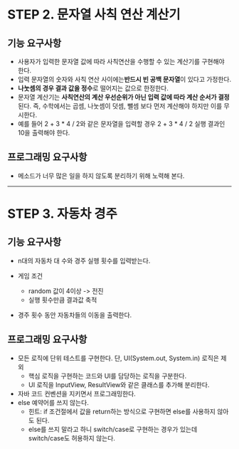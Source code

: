 # STEP 2. 문자열 사칙 연산 계산기

## 기능 요구사항

*   사용자가 입력한 문자열 값에 따라 사칙연산을 수행할 수 있는 계산기를 구현해야 한다.
*   입력 문자열의 숫자와 사칙 연산 사이에는**반드시 빈 공백 문자열**이 있다고 가정한다.
*   **나눗셈의 경우 결과 값을 정수**로 떨어지는 값으로 한정한다.
*   문자열 계산기는 **사칙연산의 계산 우선순위가 아닌 입력 값에 따라 계산 순서가 결정**된다. 즉, 수학에서는 곱셈, 나눗셈이 덧셈, 뺄셈 보다 먼저 계산해야 하지만 이를 무시한다.
*   예를 들어 2 + 3 \* 4 / 2와 같은 문자열을 입력할 경우 2 + 3 \* 4 / 2 실행 결과인 10을 출력해야 한다.

## 프로그래밍 요구사항
*   메소드가 너무 많은 일을 하지 않도록 분리하기 위해 노력해 본다.


-----------------------------------

# STEP 3. 자동차 경주

## 기능 요구사항

*   n대의 자동차 대 수와 경주 실헹 횟수를 입력받는다.
*   게임 조건
    *   random 값이 4이상   ->   전진
    *   실행 횟수만큼 결과값 축적

*   경주 횟수 동안 자동차들의 이동을 출력한다.

## 프로그래밍 요구사항
*   모든 로직에 단위 테스트를 구현한다. 단, UI(System.out, System.in) 로직은 제외
    *   핵심 로직을 구현하는 코드와 UI를 담당하는 로직을 구분한다.
    *   UI 로직을 InputView, ResultView와 같은 클래스를 추가해 분리한다.
*   자바 코드 컨벤션을 지키면서 프로그래밍한다.
*   else 예약어를 쓰지 않는다.
    *   힌트: if 조건절에서 값을 return하는 방식으로 구현하면 else를 사용하지 않아도 된다.
    *   else를 쓰지 말라고 하니 switch/case로 구현하는 경우가 있는데 switch/case도 허용하지 않는다.
